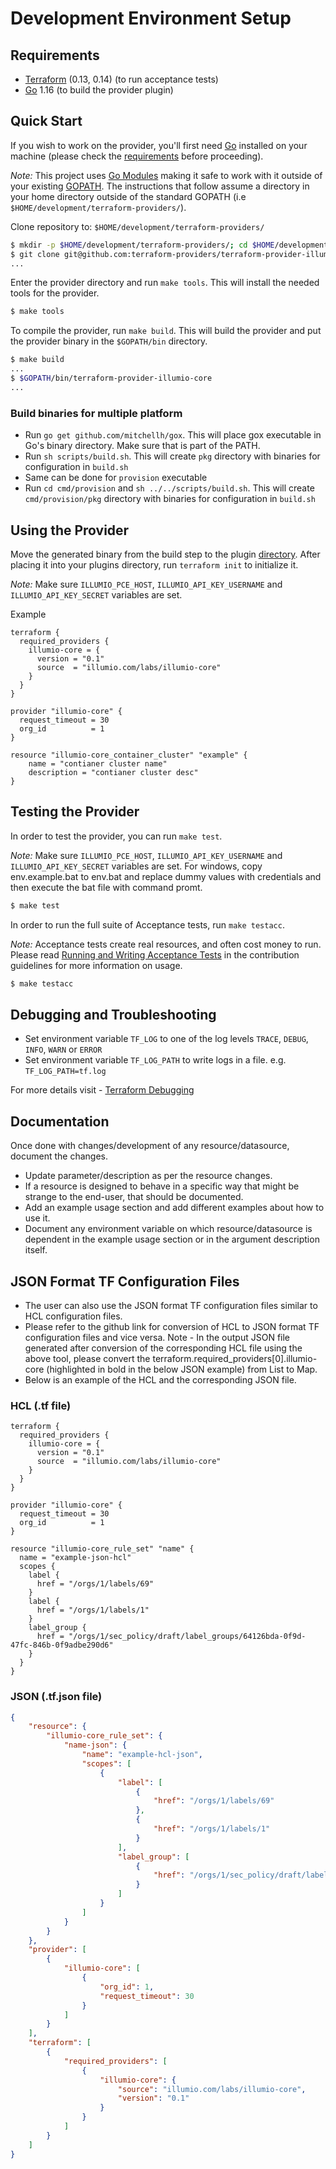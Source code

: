 # Development Environment Setup

## Requirements

- [Terraform](https://www.terraform.io/downloads.html) (0.13, 0.14) (to run acceptance tests)
- [Go](https://golang.org/doc/install) 1.16 (to build the provider plugin)

## Quick Start

If you wish to work on the provider, you'll first need [Go](http://www.golang.org) installed on your machine (please check the [requirements](#requirements) before proceeding).

*Note:* This project uses [Go Modules](https://blog.golang.org/using-go-modules) making it safe to work with it outside of your existing [GOPATH](http://golang.org/doc/code.html#GOPATH). The instructions that follow assume a directory in your home directory outside of the standard GOPATH (i.e `$HOME/development/terraform-providers/`).

Clone repository to: `$HOME/development/terraform-providers/`

```sh
$ mkdir -p $HOME/development/terraform-providers/; cd $HOME/development/terraform-providers/
$ git clone git@github.com:terraform-providers/terraform-provider-illumio-core
...
```

Enter the provider directory and run `make tools`. This will install the needed tools for the provider.

```sh
$ make tools
```

To compile the provider, run `make build`. This will build the provider and put the provider binary in the `$GOPATH/bin` directory.

```sh
$ make build
...
$ $GOPATH/bin/terraform-provider-illumio-core
...
```

### Build binaries for multiple platform

- Run `go get github.com/mitchellh/gox`. This will place gox executable in Go's binary directory. Make sure that is part of the PATH.
- Run `sh scripts/build.sh`. This will create `pkg` directory with binaries for configuration in `build.sh`
- Same can be done for `provision` executable
- Run `cd cmd/provision` and  `sh ../../scripts/build.sh`. This will create `cmd/provision/pkg` directory with binaries for configuration in `build.sh`

## Using the Provider

Move the generated binary from the build step to the plugin  [directory](https://www.terraform.io/docs/cli/config/config-file.html#implied-local-mirror-directories). After placing it into your plugins directory, run `terraform init` to initialize it.

*Note:* Make sure `ILLUMIO_PCE_HOST`, `ILLUMIO_API_KEY_USERNAME` and `ILLUMIO_API_KEY_SECRET` variables are set.

Example
```hcl
terraform {
  required_providers {
    illumio-core = {
      version = "0.1"
      source  = "illumio.com/labs/illumio-core"
    }
  }
}

provider "illumio-core" {
  request_timeout = 30
  org_id          = 1
}

resource "illumio-core_container_cluster" "example" {
    name = "contianer cluster name"
    description = "contianer cluster desc"
}
```

## Testing the Provider

In order to test the provider, you can run `make test`.

*Note:* Make sure `ILLUMIO_PCE_HOST`, `ILLUMIO_API_KEY_USERNAME` and `ILLUMIO_API_KEY_SECRET` variables are set. For windows, copy env.example.bat to env.bat and replace dummy values with credentials and then execute the bat file with command promt.

```sh
$ make test
```

In order to run the full suite of Acceptance tests, run `make testacc`.

*Note:* Acceptance tests create real resources, and often cost money to run. Please read [Running and Writing Acceptance Tests](contributing/running-and-writing-acceptance-tests.md) in the contribution guidelines for more information on usage.

```sh
$ make testacc
```


## Debugging and Troubleshooting

- Set environment variable `TF_LOG` to one of the log levels `TRACE`, `DEBUG`, `INFO`, `WARN` or `ERROR`
- Set environment variable `TF_LOG_PATH` to write logs in a file. e.g. `TF_LOG_PATH=tf.log`

For more details visit - [Terraform Debugging](https://www.terraform.io/docs/internals/debugging.html)


## Documentation

Once done with changes/development of any resource/datasource, document the changes.

- Update parameter/description as per the resource changes.
- If a resource is designed to behave in a specific way that might be strange to the end-user, that should be documented.
- Add an example usage section and add different examples about how to use it.
- Document any environment variable on which resource/datasource is dependent in the example usage section or in the argument description itself.

## JSON Format TF Configuration Files
- The user can also use the JSON format TF configuration files similar to HCL configuration files. 
- Please refer to the github link for conversion of HCL to JSON format TF configuration files and vice versa. Note - In the output JSON file generated after conversion of the corresponding HCL file using the above tool, please convert the  terraform.required_providers[0].illumio-core (highlighted in bold in the below JSON example) from List to Map.
- Below is an example of the HCL and the corresponding JSON file.

### HCL (.tf file)

```hcl
terraform {
  required_providers {
    illumio-core = {
      version = "0.1"
      source  = "illumio.com/labs/illumio-core"
    }
  }
}

provider "illumio-core" {
  request_timeout = 30
  org_id          = 1
}

resource "illumio-core_rule_set" "name" {
  name = "example-json-hcl"
  scopes {
    label {
      href = "/orgs/1/labels/69"
    }
    label {
      href = "/orgs/1/labels/1"
    }
    label_group {
      href = "/orgs/1/sec_policy/draft/label_groups/64126bda-0f9d-47fc-846b-0f9adbe290d6"
    }
  }
}
```

### JSON (.tf.json file)

```JSON
{
    "resource": {
        "illumio-core_rule_set": {
            "name-json": {
                "name": "example-hcl-json",
                "scopes": [
                    {
                        "label": [
                            {
                                "href": "/orgs/1/labels/69"
                            },
                            {
                                "href": "/orgs/1/labels/1"
                            }
                        ],
                        "label_group": [
                            {
                                "href": "/orgs/1/sec_policy/draft/label_groups/64126bda-0f9d-47fc-846b-0f9adbe290d6"
                            }
                        ]
                    }
                ]
            }
        }
    },
    "provider": [
        {
            "illumio-core": [
                {
                    "org_id": 1,
                    "request_timeout": 30
                }
            ]
        }
    ],
    "terraform": [
        {
            "required_providers": [
                {
                    "illumio-core": {
                        "source": "illumio.com/labs/illumio-core",
                        "version": "0.1"
                    }
                }
            ]
        }
    ]
}
```